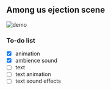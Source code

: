 ﻿## Among us ejection scene
![demo](https://s3.us-west-2.amazonaws.com/secure.notion-static.com/e1484386-8f2c-4f70-bc99-59374199a78d/ezgif.com-video-to-gif%281%29.gif?X-Amz-Algorithm=AWS4-HMAC-SHA256&X-Amz-Credential=AKIAT73L2G45O3KS52Y5%2F20201015%2Fus-west-2%2Fs3%2Faws4_request&X-Amz-Date=20201015T192915Z&X-Amz-Expires=86400&X-Amz-Signature=212b6ad06958a939601463c3df35130ebdd31f11d53a0dfcd4c3570748a6dcdc&X-Amz-SignedHeaders=host&response-content-disposition=filename%20%3D%22ezgif.com-video-to-gif%281%29.gif%22)
### To-do list
 - [x] animation
 - [x] ambience sound
 - [ ] text
 - [ ] text animation
 - [ ] text sound effects
